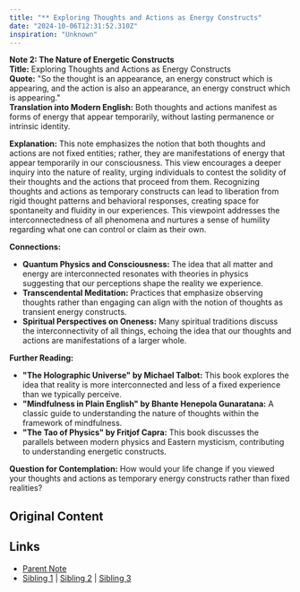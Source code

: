 ```yaml
---
title: "** Exploring Thoughts and Actions as Energy Constructs"
date: "2024-10-06T12:31:52.310Z"
inspiration: "Unknown"
---
```



**Note 2: The Nature of Energetic Constructs**  
**Title:** Exploring Thoughts and Actions as Energy Constructs  
**Quote:** "So the thought is an appearance, an energy construct which is appearing, and the action is also an appearance, an energy construct which is appearing."  
**Translation into Modern English:** Both thoughts and actions manifest as forms of energy that appear temporarily, without lasting permanence or intrinsic identity.  

**Explanation:** This note emphasizes the notion that both thoughts and actions are not fixed entities; rather, they are manifestations of energy that appear temporarily in our consciousness. This view encourages a deeper inquiry into the nature of reality, urging individuals to contest the solidity of their thoughts and the actions that proceed from them. Recognizing thoughts and actions as temporary constructs can lead to liberation from rigid thought patterns and behavioral responses, creating space for spontaneity and fluidity in our experiences. This viewpoint addresses the interconnectedness of all phenomena and nurtures a sense of humility regarding what one can control or claim as their own.  

**Connections:**  
- **Quantum Physics and Consciousness:** The idea that all matter and energy are interconnected resonates with theories in physics suggesting that our perceptions shape the reality we experience.  
- **Transcendental Meditation:** Practices that emphasize observing thoughts rather than engaging can align with the notion of thoughts as transient energy constructs.  
- **Spiritual Perspectives on Oneness:** Many spiritual traditions discuss the interconnectivity of all things, echoing the idea that our thoughts and actions are manifestations of a larger whole.  

**Further Reading:**  
- **"The Holographic Universe" by Michael Talbot:** This book explores the idea that reality is more interconnected and less of a fixed experience than we typically perceive.  
- **"Mindfulness in Plain English" by Bhante Henepola Gunaratana:** A classic guide to understanding the nature of thoughts within the framework of mindfulness.  
- **"The Tao of Physics" by Fritjof Capra:** This book discusses the parallels between modern physics and Eastern mysticism, contributing to understanding energetic constructs.  

**Question for Contemplation:** How would your life change if you viewed your thoughts and actions as temporary energy constructs rather than fixed realities?


## Original Content



## Links

- [Parent Note](/parent-note.md)
- [Sibling 1](/zettel1.md) | [Sibling 2](/zettel2.md) | [Sibling 3](/zettel3.md)

